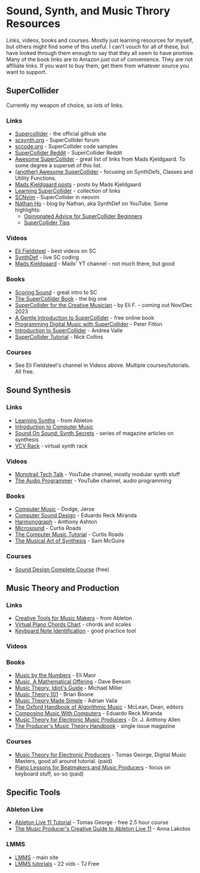 # Sound, Synth, and Music Throry Resources

Links, videos, books and courses. Mostly just learning resources for myself, but others might find some of this useful. I can't vouch for all of these, but have looked through them enough to say that they all seem to have promise. Many of the book links are to Amazon just out of convenience. They are not affiliate links. If you want to buy them, get them from whatever source you want to support.

## SuperCollider
Currently my weapon of choice, so lots of links.
### Links
- [Supercollider](https://supercollider.github.io/) - the official github site
- [scsynth.org](https://scsynth.org/) - SuperCollider forum
- [sccode.org](https://sccode.org/) - SuperCollider code samples
- [SuperCollider Reddit](https://www.reddit.com/r/supercollider/) - SuperCollider Reddit
- [Awesome SuperCollider](https://github.com/madskjeldgaard/awesome-supercollider) - great list of links from Mads Kjeldgaard. To some degree a superset of this list.
- [(another) Awesome SuperCollider](https://github.com/Atavic/awesome-supercollider) - focusing on SynthDefs, Classes and Utility Functions.
- [Mads Kjeldgaard posts](https://www.madskjeldgaard.dk/posts/) - posts by Mads Kjeldgaard
- [Learning SuperCollider](https://reginaldbain.com/vc/musc540/pub/learning/sc3.html) - collection of links
- [SCNvim](https://github.com/davidgranstrom/scnvim) - SuperCollider in neovim
- [Nathan Ho](https://nathan.ho.name/) - blog by Nathan, aka SynthDef on YouTube. Some highlights:
  - [Opinionated Advice for SuperCollider Beginners](https://nathan.ho.name/posts/supercollider-beginner-advice/)
  - [SuperCollider Tips](https://nathan.ho.name/posts/supercollider-tips/)
### Videos
- [Eli Fieldsteel](https://www.youtube.com/@elifieldsteel) - best videos on SC
- [SynthDef](https://www.youtube.com/@synth_def) - live SC coding
- [Mads Kjeldgaard](https://www.youtube.com/@madskjeldgaard7074/videos) - Mads' YT channel - not much there, but good
### Books
- [Scoring Sound](https://leanpub.com/ScoringSound) - great intro to SC
- [The SuperCollider Book](https://mitpress.mit.edu/9780262232692/the-supercollider-book/) - the big one
- [SuperCollider for the Creative Musician](https://www.amazon.com/gp/product/019761700X/ref=ppx_yo_dt_b_asin_title_o00_s00) - by Eli F. - coming out Nov/Dec 2023
- [A Gentle Introduction to SuperCollider](https://www.authorea.com/users/8686/articles/8761-a-gentle-introduction-to-supercollider) - free online book
- [Programming Digital Music with SuperCollider](https://www.amazon.com/Programming-digital-music-SuperCollider-Fitton-ebook/dp/B00EA1USLG) - Peter Fitton
- [Introduction to SuperCollider](https://www.amazon.com/Introduction-SuperCollider-Andrea-Valle/dp/3832540172) - Andrea Valle
- [SuperCollider Tutorial](https://composerprogrammer.com/teaching/supercollider/sctutorial/tutorial.html) - Nick Collins
### Courses
- See Eli Fieldsteel's channel in Videos above. Multiple courses/tutorials. All free.

## Sound Synthesis
### Links
- [Learning Synths](https://learningsynths.ableton.com/) - from Ableton
- [Introduction to Computer Music](https://cmtext.indiana.edu/index.php)
- [Sound On Sound: Synth Secrets](https://www.soundonsound.com/series/synth-secrets-sound-sound) - series of magazine articles on synthesis
- [VCV Rack](https://vcvrack.com/) - virtual synth rack
### Videos
- [Monotrail Tech Talk](https://www.youtube.com/@MonotrailTechTalk/videos) - YouTube channel, mostly modular synth stuff
- [The Audio Programmer](https://www.youtube.com/@TheAudioProgrammer/videos) - YouTube channel, audio programming
### Books
- [Computer Music](https://www.amazon.com/Computer-Music-Synthesis-Composition-Performance/dp/0028646827) - Dodge, Jerse
- [Computer Sound Design](https://www.amazon.com/Computer-Sound-Design-Second-programming/dp/0240516931) - Eduardo Reck Miranda
- [Harmonograph](https://www.amazon.com/Harmonograph-Visual-Guide-Mathematics-Wooden/dp/0802714099/) - Anthony Ashton
- [Microsound](https://www.amazon.com/Microsound-MIT-Press-Curtis-Roads/dp/0262681544/) - Curtis Roads
- [The Computer Music Tutorial](https://www.amazon.com/Computer-Music-Tutorial-second/dp/0262044919/) - Curtis Roads
- [The Musical Art of Synthesis](https://www.amazon.com/Musical-Art-Synthesis-Sam-McGuire/dp/1138829773/) - Sam McGuire
### Courses
- [Sound Design Complete Course](https://www.youtube.com/watch?v=jWorjBDcty4) (free)
## Music Theory and Production
### Links
- [Creative Tools for Music Makers](https://www.ableton.com/en/live/learn-live/) - from Ableton
- [Virtual Piano Chords Chart](https://www.zebrakeys.com/resources/reference/virtualpianochords/) - chords and scales
- [Keyboard Note Identification](https://www.musictheory.net/exercises/keyboard) - good practice tool
### Videos
### Books
- [Music by the Numbers](https://www.amazon.com/Music-Numbers-Pythagoras-Eli-Maor/dp/0691202966/) - Eli Maor
- [Music, A Mathematical Offering](https://www.amazon.com/Music-Mathematical-Offering-Dave-Benson/dp/0521619998/) - Dave Benson
- [Music Theory, Idiot's Guide](https://www.amazon.com/Music-Theory-3E-Idiots-Guides/dp/1465451676/) - Michael Miller
- [Music Theory 101](https://www.amazon.com/Music-Theory-101-scales-essential/dp/1507203667/) - Brian Boone
- [Music Theory Made Simple](https://www.amazon.com/Music-Theory-Made-Simple-Essential/dp/1645675904) - Adrian Valia
- [The Oxford Handbook of Algorithmic Music](https://www.amazon.com/Oxford-Handbook-Algorithmic-Music-YYYYYYYYY/dp/0197554369/) - McLean, Dean, editors
- [Composing Music With Computers](https://www.amazon.com/Composing-Music-Computers-Technology/dp/0240515676/) - Eduardo Reck Miranda
- [Music Theory for Electronic Music Producers](https://www.amazon.com/Music-Theory-Electronic-Producers-progressions/dp/172786302X) - Dr. J. Anthony Allen
- [The Producer's Music Theory Handbook](https://www.amazon.com/Computer-Presents-Producers-Handbook-Magazine/dp/B07WGJMP71/) - single issue magazine
### Courses
- [Music Theory for Electronic Producers](https://www.digitalmusicmasters.com/enrollments) - Tomas George, Digital Music Masters, good all around tutorial. (paid)
- [Piano Lessons for Beatmakers and Music Producers](https://www.udemy.com/course/piano-lessons-for-beatmakers-and-music-producers/) - focus on keyboard stuff, so-so (paid)

## Specific Tools
### Ableton Live
- [Ableton Live 11 Tutorial](https://www.youtube.com/watch?v=JaSK3Q8vyGA) - Tomas George - free 2.5 hour course
- [The Music Producer's Creative Guide to Ableton Live 11](https://www.amazon.com/Music-Producers-Creative-Guide-Ableton/dp/1801817634) - Anna Lakotos
### LMMS
- [LMMS](https://lmms.io/) - main site
- [LMMS tutorials](https://www.youtube.com/watch?v=TrMTlpeSw8Y&list=PLqazFFzUAPc4K1To5JTtR3cskcdRifM1M) - 22 vids - TJ Free
